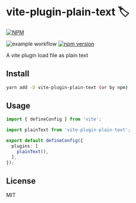 # vite-plugin-plain-text 🏷️

[![NPM](https://nodei.co/npm/vite-plugin-plain-text.png?downloads=true&downloadRank=true&stars=true)](https://nodei.co/npm/vite-plugin-plain-text/)

![example workflow](https://github.com/zheeeng/vite-plugin-plain-text/actions/workflows/pages.yml/badge.svg)
[![npm version](https://img.shields.io/npm/v/vite-plugin-plain-text.svg)](https://www.npmjs.com/package/vite-plugin-plain-text)

A vite plugin load file as plain text

## Install

```bash
yarn add -D vite-plugin-plain-text (or by npm)
```

## Usage

```ts
import { defineConfig } from 'vite';

import plainText from 'vite-plugin-plain-text';

export default defineConfig({
  plugins: [
    plainText(),
  ],
});
```

## License

MIT
